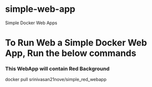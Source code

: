 # simple-web-app
Simple Docker Web Apps

# To Run Web a Simple Docker Web App, Run the below commands

### This WebApp will contain Red Background
docker pull srinivasan21nove/simple_red_webapp
